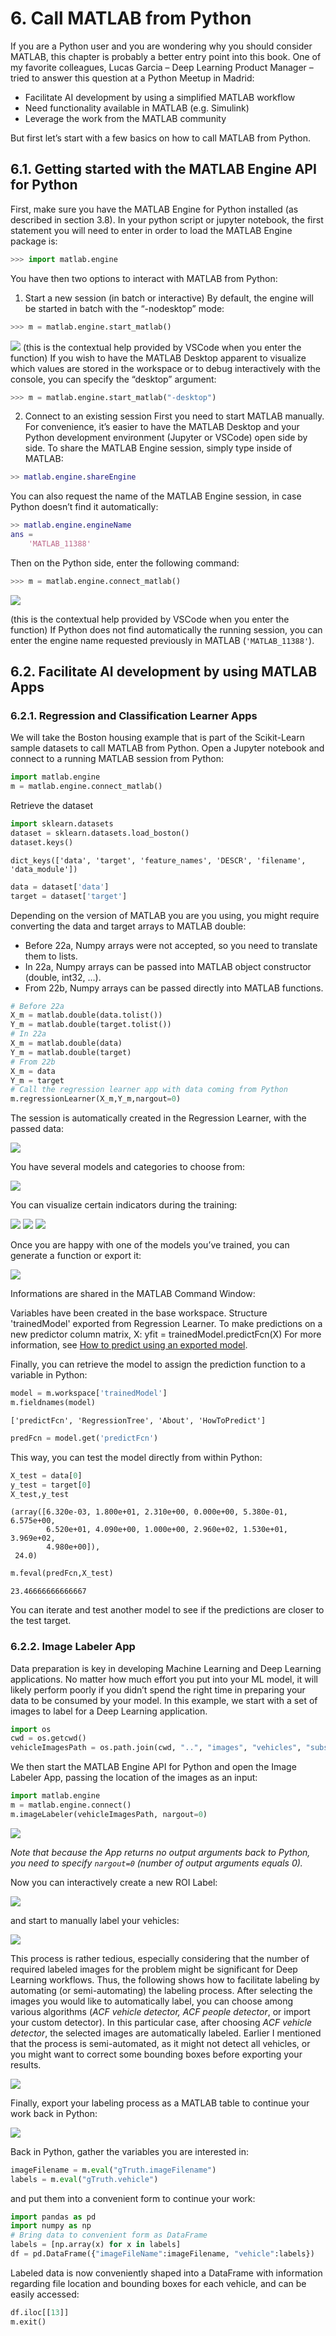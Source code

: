 # 6.	Call MATLAB from Python

If you are a Python user and you are wondering why you should consider MATLAB, this chapter is probably a better entry point into this book. One of my favorite colleagues, Lucas Garcia – Deep Learning Product Manager – tried to answer this question at a Python Meetup  in Madrid:
- Facilitate AI development by using a simplified MATLAB workflow
- Need functionality available in MATLAB (e.g. Simulink)
- Leverage the work from the MATLAB community

But first let’s start with a few basics on how to call MATLAB from Python.

## 6.1.	Getting started with the MATLAB Engine API for Python
First, make sure you have the MATLAB Engine for Python installed (as described in section 3.8).
In your python script or jupyter notebook, the first statement you will need to enter in order to load the MATLAB Engine package is:
```python
>>> import matlab.engine
```
You have then two options to interact with MATLAB from Python:
1.	Start a new session (in batch or interactive)
By default, the engine will be started in batch with the “-nodesktop” mode:
```python
>>> m = matlab.engine.start_matlab()
```
![](media/image100.png)
(this is the contextual help provided by VSCode when you enter the function)
If you wish to have the MATLAB Desktop apparent to visualize which values are stored in the workspace or to debug interactively with the console, you can specify the “desktop” argument:
```python
>>> m = matlab.engine.start_matlab("-desktop")
```
2.	Connect to an existing session
First you need to start MATLAB manually. For convenience, it’s easier to have the MATLAB Desktop and your Python development environment (Jupyter or VSCode) open side by side. To share the MATLAB Engine session, simply type inside of MATLAB:
```matlab
>> matlab.engine.shareEngine
```
You can also request the name of the MATLAB Engine session, in case Python doesn’t find it automatically:
```matlab
>> matlab.engine.engineName
ans =
    'MATLAB_11388'
```    
Then on the Python side, enter the following command:
```python
>>> m = matlab.engine.connect_matlab()
```
![](media/image101.png)

(this is the contextual help provided by VSCode when you enter the function)
If Python does not find automatically the running session, you can enter the engine name requested previously in MATLAB (`'MATLAB_11388'`).

## 6.2.	Facilitate AI development by using MATLAB Apps

### 6.2.1.	Regression and Classification Learner Apps
We will take the Boston housing example that is part of the Scikit-Learn sample datasets to call MATLAB from Python. 
Open a Jupyter notebook and connect to a running MATLAB session from Python:
```python
import matlab.engine
m = matlab.engine.connect_matlab()
```
Retrieve the dataset
```python
import sklearn.datasets
dataset = sklearn.datasets.load_boston()
dataset.keys()
```
```text
dict_keys(['data', 'target', 'feature_names', 'DESCR', 'filename', 'data_module'])
```
```python
data = dataset['data']
target = dataset['target']
```
Depending on the version of MATLAB you are you using, you might require converting the data and target arrays to MATLAB double:
-	Before 22a, Numpy arrays were not accepted, so you need to translate them to lists.
-	In 22a, Numpy arrays can be passed into MATLAB object constructor (double, int32, …).
-	From 22b, Numpy arrays can be passed directly into MATLAB functions.

```python
# Before 22a
X_m = matlab.double(data.tolist())
Y_m = matlab.double(target.tolist())
# In 22a
X_m = matlab.double(data)
Y_m = matlab.double(target)
# From 22b
X_m = data
Y_m = target
# Call the regression learner app with data coming from Python
m.regressionLearner(X_m,Y_m,nargout=0)
```
The session is automatically created in the Regression Learner, with the passed data:

![](media/image105.png)

You have several models and categories to choose from:

![](media/image106.png)

You can visualize certain indicators during the training:

![](media/image107.png)
![](media/image108.png)
![](media/image109.png)


Once you are happy with one of the models you’ve trained, you can generate a function or export it:

![](media/image110.png)

Informations are shared in the MATLAB Command Window: 

Variables have been created in the base workspace. Structure 'trainedModel' exported from Regression Learner. 
To make predictions on a new predictor column matrix, X: 
    yfit = trainedModel.predictFcn(X) 
For more information, see [How to predict using an exported model](https://www.mathworks.com/help/stats/export-regression-model-to-predict-new-data.html).


Finally, you can retrieve the model to assign the prediction function to a variable in Python:
```python
model = m.workspace['trainedModel']
m.fieldnames(model)
```
```text
['predictFcn', 'RegressionTree', 'About', 'HowToPredict']
```
```python
predFcn = model.get('predictFcn')
```
This way, you can test the model directly from within Python:
```python
X_test = data[0]
y_test = target[0]
X_test,y_test
```
```text
(array([6.320e-03, 1.800e+01, 2.310e+00, 0.000e+00, 5.380e-01, 6.575e+00,
        6.520e+01, 4.090e+00, 1.000e+00, 2.960e+02, 1.530e+01, 3.969e+02,
        4.980e+00]),
 24.0)
```
```python
m.feval(predFcn,X_test)
```
```text
23.46666666666667
```

You can iterate and test another model to see if the predictions are closer to the test target.

### 6.2.2.	Image Labeler App
Data preparation is key in developing Machine Learning and Deep Learning applications. No matter how much effort you put into your ML model, it will likely perform poorly if you didn’t spend the right time in preparing your data to be consumed by your model.
In this example, we start with a set of images to label for a Deep Learning application.
```python
import os
cwd = os.getcwd()
vehicleImagesPath = os.path.join(cwd, "..", "images", "vehicles", "subset")
```
We then start the MATLAB Engine API for Python and open the Image Labeler App, passing the location of the images as an input:
```python
import matlab.engine
m = matlab.engine.connect()
m.imageLabeler(vehicleImagesPath, nargout=0)
```

![](media/image112.png)

*Note that because the App returns no output arguments back to Python, you need to specify `nargout=0` (number of output arguments equals 0).*

Now you can interactively create a new ROI Label:

![](media/image113.png)

and start to manually label your vehicles:

![](media/image114.png)

This process is rather tedious, especially considering that the number of required labeled images for the problem might be significant for Deep Learning workflows. Thus, the following shows how to facilitate labeling by automating (or semi-automating) the labeling process. After selecting the images you would like to automatically label, you can choose among various algorithms (*ACF vehicle detector, ACF people detector*, or import your custom detector). In this particular case, after choosing *ACF vehicle detector*, the selected images are automatically labeled. Earlier I mentioned that the process is semi-automated, as it might not detect all vehicles, or you might want to correct some bounding boxes before exporting your results.

![](media/image115.png)

Finally, export your labeling process as a MATLAB table to continue your work back in Python:

![](media/image116.png)
 
Back in Python, gather the variables you are interested in:
```python
imageFilename = m.eval("gTruth.imageFilename")
labels = m.eval("gTruth.vehicle")
```
and put them into a convenient form to continue your work:
```python
import pandas as pd
import numpy as np
# Bring data to convenient form as DataFrame
labels = [np.array(x) for x in labels]
df = pd.DataFrame({"imageFileName":imageFilename, "vehicle":labels})
```
Labeled data is now conveniently shaped into a DataFrame with information regarding file location and bounding boxes for each vehicle, and can be easily accessed:
```python
df.iloc[[13]]
m.exit()
```